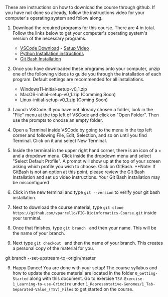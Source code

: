 These are instructions on how to download the course through github. If you have not done so already, follow the instructions video for your computer's operating system and follow along. 

1. Download the required programs for this course. There are 4 in total. Follow the links below to get your computer's operating system's version of the necessary programs.

    * [VSCode Download](https://code.visualstudio.com/download) - [Setup Video](https://code.visualstudio.com/docs/setup/setup-overview)
    * [Python Installation instructions](https://github.com/PackeTsar/Install-Python) 
    * [Git Bash Installation](https://git-scm.com/downloads) 

2. Once you have downloaded these programs onto your computer, unzip one of the following videos to guide you through the installation of each program. Default settings are recommended for all installations.

    * Windows11-initial-setup-v0_1.zip
    * MacOS-initial-setup-v0_1.zip (Comming Soon)
    * Linux-initial-setup-v0_1.zip (Coming Soon)

3. Launch VSCode. If you have not already chosen a folder, look in the "File" menu at the top left of VSCode and click on "Open Folder". Then use the prompts to choose an empty folder.

4. Open a Terminal inside VSCode by going to the menu in the top left corner and following File, Edit, Selection, and so on until you find Terminal. Click on it and select New Terminal.

5. Inside the terminal in the upper right hand corner, there is an icon of a + and a dropdown menu. Click inside the dropdown menu and select "Select Default Profile". A prompt will show up at the top of your screen asking which profile you wish to choose. Click on GitBash.
    **Note: If GitBash is not an option at this point, please review the Git Bash Installation and set up video instructions. Your Git Bash installation may be misconfigured

6. Click in the new terminal and type `git --version` to verify your git bash installation.

7. Next to download the course material, type `git clone https://github.com/vparrello/FIG-Bioinformatics-Course.git` inside your terminal.

8. Once that finishes, type `git branch ` and then your name. This will be the name of your branch.  

9. Next type `git checkout ` and then the name of your branch. This creates a personal copy of the material for you.

git branch --set-upstream-to=origin/master <branch>

9. Happy Dance! You are done with your setup! The course syllabus and how to update the course material are located in the folder `0_Getting-Started` along with this document. Go to exercise `TSV-Exercise-1_Learning-to-use-Grimoire` under `1_Representative-Genomes/1_Tab-Separated-Value_(TSV)_Files` to get started on the course.
